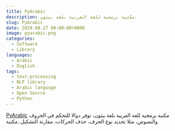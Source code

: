 ```yaml
---
title: PyArabic
description: مكتبة برمجية للغة العربية بلغة بيثون،
slug: PyArabic
date: 2024-08-27 00:00:00+0000
image: pyarabic.png
categories:
  - Software
  - Library
languages:
  - Arabic
  - English
tags:
  - text-processing
  - NLP library
  - Arabic language
  - Open Source
  - Python
---
```


[PyArabic](https://github.com/linuxscout/pyarabic) مكتبة برمجية للغة العربية بلغة بيثون، توفر دوالا للتحكم في الحروف والنصوص، مثلا تحديد نوع الحرف، حذف الحركات، مقارنة التشكيل..مكتبة 
